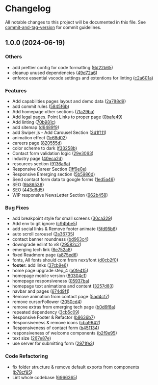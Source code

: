 # Changelog

All notable changes to this project will be documented in this file. See [commit-and-tag-version](https://github.com/absolute-version/commit-and-tag-version) for commit guidelines.

## 1.0.0 (2024-06-19)

### Others

- add prettier config for code formatting ([6d22b65](https://github.com/capzient/landing_page/commits/6d22b6561b110d530a834303f1a6ff47dcc5c411))
- cleanup unused dependencies ([49d72a6](https://github.com/capzient/landing_page/commits/49d72a6b067aed2eca5955237d24930cb4568ed1))
- enforce essential vscode settings and extentions for linting ([c2a601a](https://github.com/capzient/landing_page/commits/c2a601acdbb2113fdf9c56549e26d1c9181ae8ce))

### Features

- Add capabilities pages layout and demo data ([2a788d9](https://github.com/capzient/landing_page/commits/2a788d937c308867b4636c7f533f02bb052a3a10))
- add commit rules ([5845f6b](https://github.com/capzient/landing_page/commits/5845f6b2411b953e842b40bff883c6c29138dfc2))
- Add homepage other sections ([7fa29ba](https://github.com/capzient/landing_page/commits/7fa29ba9fe05abc5eeb6a631c6f699274e0fa956))
- Add legal pages. Point Links to proper page ([0bafe49](https://github.com/capzient/landing_page/commits/0bafe494b05f11c40867c5ee428b2c9df868a8f4))
- Add linting ([70b981c](https://github.com/capzient/landing_page/commits/70b981ce05e18534bd6dd80921a42af4d14807d1))
- add sitemap ([d6489f9](https://github.com/capzient/landing_page/commits/d6489f9f5132b5635f6b38dd785c8c8498da1886))
- add Swiper js - Add Carousel Section ([3d1f111](https://github.com/capzient/landing_page/commits/3d1f111593d3e6fd31e4731e2d10b706f95bf061))
- animation effect ([1c68d02](https://github.com/capzient/landing_page/commits/1c68d02659ce95e1310f201c4e297b1d4e4900c7))
- careers page ([820555d](https://github.com/capzient/landing_page/commits/820555d8b12a87f7d5adbe571d11f0ee151d8970))
- color scheme to dark ([f33258b](https://github.com/capzient/landing_page/commits/f33258bf2b0cdc9e3965485a919b9e298d6d1908))
- Contact form validation logic ([29e3063](https://github.com/capzient/landing_page/commits/29e3063359433982ce0bee3264d6e5e9dce43c61))
- industry page ([40eca2d](https://github.com/capzient/landing_page/commits/40eca2d828a35ea55c9e9a5b103819fe431402c3))
- resources section ([9136a6a](https://github.com/capzient/landing_page/commits/9136a6afcc8611a6c3c3ae79a0aaf1c2b1a00390))
- Responsive Career Section ([1ff9e0e](https://github.com/capzient/landing_page/commits/1ff9e0eb6cdfff8dcd91ae46258ea8ead5f211e7))
- Responsive Emerging section ([5b5986d](https://github.com/capzient/landing_page/commits/5b5986d7a11d632d91a09fa24ddd8a888dcb000c))
- Send contact form data to google forms ([1ed5a46](https://github.com/capzient/landing_page/commits/1ed5a461d29a01fc2de7f7ce5d2734e2d5e8e67b))
- SEO ([9b86538](https://github.com/capzient/landing_page/commits/9b865389b9ef97d5a017016b9d541e03f5852d70))
- SEO ([443d6d5](https://github.com/capzient/landing_page/commits/443d6d52413bb7d28131c8f64830d14d7f6ea48f))
- WIP responsive NewsLetter Section ([962b458](https://github.com/capzient/landing_page/commits/962b458f1d3392dd6eaea21f3b90f3cf7e37ea08))

### Bug Fixes

- add breakpoint style for small screens ([30ca329](https://github.com/capzient/landing_page/commits/30ca329b07e19e4264a9729677441474553718a9))
- Add env to git ignore ([c94bbe5](https://github.com/capzient/landing_page/commits/c94bbe55c38f0ecbfff986a60723da483dca0946))
- add social links & Remove footer animate ([5fd95b6](https://github.com/capzient/landing_page/commits/5fd95b6b91907e55e35f806895ed981b17ceaffc))
- auto scroll carousel ([2a36735](https://github.com/capzient/landing_page/commits/2a367357eae58facadb6d55b86e7f5e308a05ea2))
- contact banner roundness ([bd963c4](https://github.com/capzient/landing_page/commits/bd963c41d3707bc507fcfb94f4d8b9f3797f9b19))
- downgrade eslint to v8 ([29582c2](https://github.com/capzient/landing_page/commits/29582c24b0e805ef8d83fededc0918965abd12e2))
- emerging tech link ([6e752a8](https://github.com/capzient/landing_page/commits/6e752a8749494b81fbe8aed1122a34501f070bea))
- fixed Readmore page ([a875ed6](https://github.com/capzient/landing_page/commits/a875ed6d9b8e48f0bded048a574a628f2ce22ce0))
- fonts, All fonts should com from next/font ([d0cb2f0](https://github.com/capzient/landing_page/commits/d0cb2f0751966cb38c6682fc97cf0ad860ac09b8))
- **footer:** add links ([37cb9e6](https://github.com/capzient/landing_page/commits/37cb9e60f055953d0d506b49406e2acf3411a3b9))
- home page upgrade step_4 ([a0fe415](https://github.com/capzient/landing_page/commits/a0fe415b6c4bd26026b39b4dfc91c3f7aca13afb))
- homepage mobile version ([80304c1](https://github.com/capzient/landing_page/commits/80304c1bdf606bcb6d210a07dc71dbcf67de7b7f))
- homepage responsiveness ([05937ba](https://github.com/capzient/landing_page/commits/05937ba3955283b529dde5f08d6f0e96a9c530ac))
- homepage text animations and content ([3257d83](https://github.com/capzient/landing_page/commits/3257d83e85a64511beb9303d62166f0ab51f1599))
- navbar and pages ([674d9f1](https://github.com/capzient/landing_page/commits/674d9f172b4ab47c9e6ec934b8bb3f2b9794ae95))
- Remove animation from contact page ([5ad4c17](https://github.com/capzient/landing_page/commits/5ad4c1784da0fd9b9b3d1b80a7a6b889fccdfc7e))
- remove cursorFollower ([2050cd4](https://github.com/capzient/landing_page/commits/2050cd48d37ef9a9df8b69486ebcaeeaad67f4ef))
- remove extras from emerging tech page ([b0d6f8a](https://github.com/capzient/landing_page/commits/b0d6f8adb6505cfee0eb7e32b16274e00bd73176))
- repeated dependency ([3cb5c09](https://github.com/capzient/landing_page/commits/3cb5c0957ebab44cfabaa9335464acfadfd8ec33))
- Responsive Footer & Refactor ([b8636b7](https://github.com/capzient/landing_page/commits/b8636b7941a39da892681e5ee51b59e5db8461e0))
- Responsiveness & remove icons ([cba9642](https://github.com/capzient/landing_page/commits/cba964283d69c7eb2f51c10273cea78a14633792))
- Responsiveness of contact form ([b451134](https://github.com/capzient/landing_page/commits/b45113448b835283e007621ac6706820c7962c27))
- responsiveness of welcome components ([b2f9e95](https://github.com/capzient/landing_page/commits/b2f9e951e6f9d63b65434043a143b7f1e08c7d53))
- text size ([267e87e](https://github.com/capzient/landing_page/commits/267e87ec899b51eb09792a2706c5853e7182a17c))
- use server for submitting form ([2971fe3](https://github.com/capzient/landing_page/commits/2971fe302ea927b1a9a3ccb6766f35a5b86b00a3))

### Code Refactoring

- fix folder structure & remove default exports from components ([b78cf85](https://github.com/capzient/landing_page/commits/b78cf85db10f13bea1f7b59b663a5693a36906dc))
- Lint whole codebase ([6966365](https://github.com/capzient/landing_page/commits/6966365087098561d7a22ceffb2a69eeba30a3c4))
